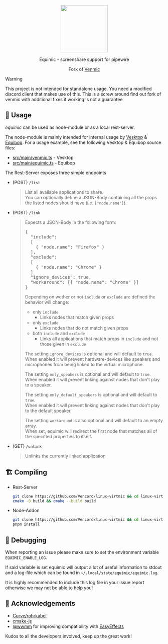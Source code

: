 <div align="center">

<img src="https://avatars.githubusercontent.com/u/150590884" width="150">

<br/>

Equimic - screenshare support for pipewire

Fork of [Venmic](https://github.com/Vencord/Venmic)

</div>

> [!WARNING]  
> This project is not intended for standalone usage. You need a modified discord client that makes use of this.
> This is a screw around find out fork of venmic with additional fixes it working is not a guarantee

## 📖 Usage

_equimic_ can be used as node-module or as a local rest-server.

The node-module is mainly intended for internal usage by [Vesktop](https://github.com/Vencord/Vesktop) & [Equibop](https://github.com/Equicord/Equibop).
For a usage example, see the following Vesktop & Equibop source files:
- [src/main/venmic.ts](https://github.com/Vencord/Vesktop/blob/main/src/main/venmic.ts) - Vesktop
- [src/main/equimic.ts](https://github.com/Equicord/Equibop/blob/main/src/main/equimic.ts) - Equibop

The Rest-Server exposes three simple endpoints
* (POST) `/list`
  > List all available applications to share.  
  > You can optionally define a JSON-Body containing all the props the listed nodes should have (i.e. `["node.name"]`).

* (POST) `/link`  
  <blockquote>
  Expects a JSON-Body in the following form:
  <pre lang="json">
  {
    "include": 
    [
      { "node.name": "Firefox" }
    ],
    "exclude":
    [
      { "node.name": "Chrome" }
    ]
    "ignore_devices": true,
    "workaround": [{ "node.name": "Chrome" }]
  }
  </pre>

  Depending on wether or not `include` or `exclude` are defined the behavior will change:

  * only `include`
    * Links nodes that match given props
  * only `exclude`
    * Links nodes that do not match given props
  * both `include` and `exclude`
    * Links all applications that match props in `include` and not those given in `exclude`

  The setting `ignore_devices` is optional and will default to `true`.  
  When enabled it will prevent hardware-devices like speakers and microphones from being linked to the virtual microphone.

  The setting `only_speakers` is optional and will default to `true`.  
  When enabled it will prevent linking against nodes that don't play to a speaker.

  The setting `only_default_speakers` is optional and will default to `true`.  
  When enabled it will prevent linking against nodes that don't play to the default speaker.

  The setting `workaround` is also optional and will default to an empty array.  
  When set, equimic will redirect the first node that matches all of the specified properties to itself.
  </blockquote>

* (GET) `/unlink`
  > Unlinks the currently linked application

## 🏗️ Compiling

* Rest-Server
    ```bash
    git clone https://github.com/Vencord/linux-virtmic && cd linux-virtmic
    cmake -B build && cmake --build build
    ```

* Node-Addon
    ```bash
    git clone https://github.com/Vencord/linux-virtmic && cd linux-virtmic
    pnpm install
    ```

## 🐛 Debugging

When reporting an issue please make sure to set the environment variable `EQUIMIC_ENABLE_LOG`.

If said variable is set equimic will output a lot of useful information to stdout and a log-file which can be found in `~/.local/state/equimic/equimic.log`.

It is highly recommended to include this log file in your issue report otherwise we may not be able to help you!

## 🤝 Acknowledgements

* [Curve/rohrkabel](https://github.com/Curve/rohrkabel/)
* [cmake-js](https://github.com/cmake-js/cmake-js)
* [@wwmm](https://github.com/wwmm) for improving compatibility with [EasyEffects](https://github.com/wwmm/easyeffects)

Kudos to all the developers involved, keep up the great work!
